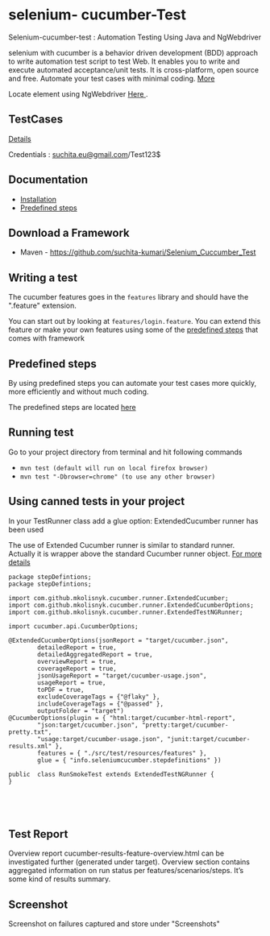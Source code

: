 selenium- cucumber-Test
=================

Selenium-cucumber-test : Automation Testing Using Java and NgWebdriver

selenium with cucumber is a behavior driven development (BDD) approach to write automation test script to test Web.
It enables you to write and execute automated acceptance/unit tests.
It is cross-platform, open source and free.
Automate your test cases with minimal coding.
[More](https://cucumber.io/docs)

Locate element using NgWebdriver
[Here ](https://github.com/paul-hammant/ngWebDriver).

TestCases 
---------------------
[Details](https://mobtestmanagement.testrail.net/index.php?/suites/view/1&group_by=cases:section_id&group_order=asc&group_id=2)

Credentials : suchita.eu@gmail.com/Test123$
 

Documentation
-------------
* [Installation](doc/installation.md)
* [Predefined steps](doc/canned_steps.md)

Download a Framework
--------------
* Maven - https://github.com/suchita-kumari/Selenium_Cuccumber_Test

Writing a test
--------------

The cucumber features goes in the `features` library and should have the ".feature" extension.

You can start out by looking at `features/login.feature`. You can extend this feature or make your own features using some of the [predefined steps](doc/canned_steps.md) that comes with framework


Predefined steps
-----------------
By using predefined steps you can automate your test cases more quickly, more efficiently and without much coding.

The predefined steps are located [here](doc/canned_steps.md)

Running test
--------------

Go to your project directory from terminal and hit following commands
* `mvn test (default will run on local firefox browser)`
* `mvn test "-Dbrowser=chrome" (to use any other browser)`

Using canned tests in your project
----------------------------------

In your TestRunner class add a glue option: ExtendedCucumber runner has been used

The use of Extended Cucumber runner is similar to standard runner. Actually it is wrapper above the standard Cucumber runner object. [For more details](http://mkolisnyk.github.io/cucumber-reports/extended-cucumber-runner) 


```
package stepDefintions;
package stepDefintions;

import com.github.mkolisnyk.cucumber.runner.ExtendedCucumber;
import com.github.mkolisnyk.cucumber.runner.ExtendedCucumberOptions;
import com.github.mkolisnyk.cucumber.runner.ExtendedTestNGRunner;

import cucumber.api.CucumberOptions;

@ExtendedCucumberOptions(jsonReport = "target/cucumber.json",
        detailedReport = true,
        detailedAggregatedReport = true,
        overviewReport = true,
        coverageReport = true,
        jsonUsageReport = "target/cucumber-usage.json",
        usageReport = true,
        toPDF = true,
        excludeCoverageTags = {"@flaky" },
        includeCoverageTags = {"@passed" },
        outputFolder = "target")
@CucumberOptions(plugin = { "html:target/cucumber-html-report",
        "json:target/cucumber.json", "pretty:target/cucumber-pretty.txt",
        "usage:target/cucumber-usage.json", "junit:target/cucumber-results.xml" },
        features = { "./src/test/resources/features" },
        glue = { "info.seleniumcucumber.stepdefinitions" })

public  class RunSmokeTest extends ExtendedTestNGRunner {
}





```

Test Report
--------------
Overview report cucumber-results-feature-overview.html can be investigated further (generated under target). 
Overview section contains aggregated information on run status per features/scenarios/steps. It’s some kind of results summary.

Screenshot
--------------

Screenshot on failures captured and store under "Screenshots"




